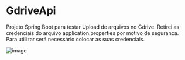 # GdriveApi

Projeto Spring Boot para testar Upload de arquivos no Gdrive.
Retirei as credenciais do arquivo application.properties por motivo de segurança. Para utilizar será necessário colocar as suas credenciais.

![image](https://github.com/pietroBragaAquinoJunior/Gdrive-api/assets/85259321/25e7828f-9308-41bb-8b8a-acb486823675)

